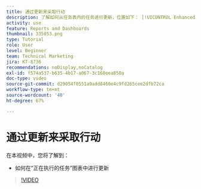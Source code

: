 ```yaml
---
title: 通过更新来采取行动
description: 了解如何从任务表内的任务进行更新，位置如下： [!UICONTROL Enhanced Analytics].
activity: use
feature: Reports and Dashboards
thumbnail: 335053.png
type: Tutorial
role: User
level: Beginner
team: Technical Marketing
jira: KT-8736
recommendations: noDisplay,noCatalog
exl-id: f574a537-b635-4b17-a067-3c168eea850a
doc-type: video
source-git-commit: d29054f0551a9add8460e4c9fd265cee2dfb72ca
workflow-type: tm+mt
source-wordcount: '40'
ht-degree: 67%

---
```


# 通过更新来采取行动

在本视频中，您将了解到：

* 如何在“正在执行的任务”图表中进行更新

>[!VIDEO](https://video.tv.adobe.com/v/335053/?quality=12&learn=on)
